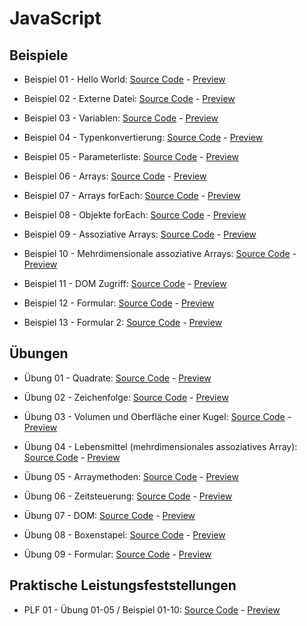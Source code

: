 # JavaScript

## Beispiele
* Beispiel 01 - Hello World: [Source Code](https://github.com/crumpfhuber/htlw3-medt/tree/master/BSP01_HelloWorld/) - [Preview](https://crumpfhuber.github.io/htlw3-medt/BSP01_HelloWorld/)

* Beispiel 02 - Externe Datei: [Source Code](https://github.com/crumpfhuber/htlw3-medt/tree/master/BSP02_ExterneDatei/) - [Preview](https://crumpfhuber.github.io/htlw3-medt/BSP02_ExterneDatei/)

* Beispiel 03 - Variablen: [Source Code](https://github.com/crumpfhuber/htlw3-medt/tree/master/BSP03_Variablen/) - [Preview](https://crumpfhuber.github.io/htlw3-medt/BSP03_Variablen/)

* Beispiel 04 - Typenkonvertierung: [Source Code](https://github.com/crumpfhuber/htlw3-medt/tree/master/BSP04_Typenkonvertierung/) - [Preview](https://crumpfhuber.github.io/htlw3-medt/BSP04_Typenkonvertierung/)

* Beispiel 05 - Parameterliste: [Source Code](https://github.com/crumpfhuber/htlw3-medt/tree/master/BSP05_Parameterliste/) - [Preview](https://crumpfhuber.github.io/htlw3-medt/BSP05_Parameterliste/)

* Beispiel 06 - Arrays: [Source Code](https://github.com/crumpfhuber/htlw3-medt/tree/master/BSP06_Arrays/) - [Preview](https://crumpfhuber.github.io/htlw3-medt/BSP06_Arrays/)

* Beispiel 07 - Arrays forEach: [Source Code](https://github.com/crumpfhuber/htlw3-medt/tree/master/BSP07_ForEachArrays/) - [Preview](https://crumpfhuber.github.io/htlw3-medt/BSP07_ForEachArrays/)

* Beispiel 08 - Objekte forEach: [Source Code](https://github.com/crumpfhuber/htlw3-medt/tree/master/BSP08_ForEachObjekte/) - [Preview](https://crumpfhuber.github.io/htlw3-medt/BSP08_ForEachObjekte/)

* Beispiel 09 - Assoziative Arrays: [Source Code](https://github.com/crumpfhuber/htlw3-medt/tree/master/BSP09_AssoziativeArrays/) - [Preview](https://crumpfhuber.github.io/htlw3-medt/BSP09_AssoziativeArrays/)

* Beispiel 10 - Mehrdimensionale assoziative Arrays: [Source Code](https://github.com/crumpfhuber/htlw3-medt/tree/master/BSP10_MehrdimensionaleAssoziativeArrays/) - [Preview](https://crumpfhuber.github.io/htlw3-medt/BSP10_MehrdimensionaleAssoziativeArrays/)

* Beispiel 11 - DOM Zugriff: [Source Code](https://github.com/crumpfhuber/htlw3-medt/tree/master/BSP11_DOMZugriff/) - [Preview](https://crumpfhuber.github.io/htlw3-medt/BSP11_DOMZugriff/)

* Beispiel 12 - Formular: [Source Code](https://github.com/crumpfhuber/htlw3-medt/tree/master/BSP12_Formular/) - [Preview](https://crumpfhuber.github.io/htlw3-medt/BSP12_Formular/)

* Beispiel 13 - Formular 2: [Source Code](https://github.com/crumpfhuber/htlw3-medt/tree/master/BSP13_Formular2/) - [Preview](https://crumpfhuber.github.io/htlw3-medt/BSP13_Formular2/)

## Übungen
* Übung 01 - Quadrate: [Source Code](https://github.com/crumpfhuber/htlw3-medt/tree/master/UE01_Quadrate/) - [Preview](https://crumpfhuber.github.io/htlw3-medt/UE01_Quadrate)

* Übung 02 - Zeichenfolge: [Source Code](https://github.com/crumpfhuber/htlw3-medt/tree/master/UE02_Zeichenfolge/) - [Preview](https://crumpfhuber.github.io/htlw3-medt/UE02_Zeichenfolge/)

* Übung 03 - Volumen und Oberfläche einer Kugel: [Source Code](https://github.com/crumpfhuber/htlw3-medt/tree/master/UE03_Kugel/) - [Preview](https://crumpfhuber.github.io/htlw3-medt/UE03_Kugel/)

* Übung 04 - Lebensmittel (mehrdimensionales assoziatives Array): [Source Code](https://github.com/crumpfhuber/htlw3-medt/tree/master/UE04_Lebensmittel/) - [Preview](https://crumpfhuber.github.io/htlw3-medt/UE04_Lebensmittel/)

* Übung 05 - Arraymethoden: [Source Code](https://github.com/crumpfhuber/htlw3-medt/tree/master/UE05_Arraymethoden/) - [Preview](https://crumpfhuber.github.io/htlw3-medt/UE05_Arraymethoden/)

* Übung 06 - Zeitsteuerung: [Source Code](https://github.com/crumpfhuber/htlw3-medt/tree/master/UE06_Zeitsteuerung/) - [Preview](https://crumpfhuber.github.io/htlw3-medt/UE06_Zeitsteuerung/)

* Übung 07 - DOM: [Source Code](https://github.com/crumpfhuber/htlw3-medt/tree/master/UE07_DOM/) - [Preview](https://crumpfhuber.github.io/htlw3-medt/UE07_DOM/)

* Übung 08 - Boxenstapel: [Source Code](https://github.com/crumpfhuber/htlw3-medt/tree/master/UE08_Boxenstapel/) - [Preview](https://crumpfhuber.github.io/htlw3-medt/UE08_Boxenstapel/)

* Übung 09 - Formular: [Source Code](https://github.com/crumpfhuber/htlw3-medt/tree/master/UE09_Formular/) - [Preview](https://crumpfhuber.github.io/htlw3-medt/UE09_Formular/)

## Praktische Leistungsfeststellungen
* PLF 01 - Übung 01-05 / Beispiel 01-10: [Source Code](https://github.com/crumpfhuber/htlw3-medt/tree/master/PLF01/) - [Preview](https://crumpfhuber.github.io/htlw3-medt/PLF01/)
